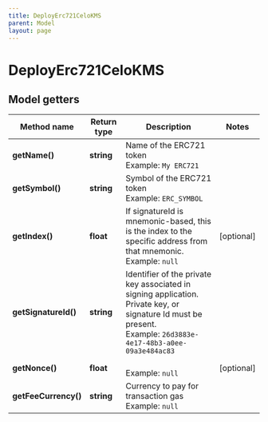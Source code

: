 ```yaml
---
title: DeployErc721CeloKMS
parent: Model
layout: page
---
```


# DeployErc721CeloKMS

## Model getters

Method name | Return type | Description | Notes
------------ | ------------- | ------------- | -------------
**getName()** | **string** | Name of the ERC721 token <br>Example: `My ERC721` |
**getSymbol()** | **string** | Symbol of the ERC721 token <br>Example: `ERC_SYMBOL` |
**getIndex()** | **float** | If signatureId is mnemonic-based, this is the index to the specific address from that mnemonic. <br>Example: `null` | [optional]
**getSignatureId()** | **string** | Identifier of the private key associated in signing application. Private key, or signature Id must be present. <br>Example: `26d3883e-4e17-48b3-a0ee-09a3e484ac83` |
**getNonce()** | **float** |  <br>Example: `null` | [optional]
**getFeeCurrency()** | **string** | Currency to pay for transaction gas <br>Example: `null` |


